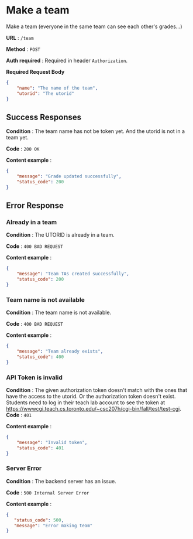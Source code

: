 
# Make a team

Make a team (everyone in the same team can see each other's grades...)

**URL** : `/team`

**Method** : `POST`

**Auth required** : Required in header `Authorization`.

**Required Request Body**
```json
{
    "name": "The name of the team",
    "utorid": "The utorid"
}
```
## Success Responses

**Condition** : The team name has not be token yet. And the utorid is not in a team yet.

**Code** : `200 OK`

**Content example** : 

```json
{
    "message": "Grade updated successfully",
    "status_code": 200
}
```

## Error Response

### Already in a team

**Condition** : The UTORID is already in a team.

**Code** : `400 BAD REQUEST`

**Content example** :

```json
{
    "message": "Team TAs created successfully",
    "status_code": 200
}
```

### Team name is not available
**Condition** : The team name is not available.

**Code** : `400 BAD REQUEST`

**Content example** :

```json
{
    "message": "Team already exists",
    "status_code": 400
}
```

### API Token is invalid

**Condition** : The given authorization token doesn't match with the ones that have the access to the utorid. Or the authorization token doesn't exist. Students need to log in their teach lab account to see the token at https://wwwcgi.teach.cs.toronto.edu/~csc207h/cgi-bin/fall/test/test-cgi.
**Code** : `401`

**Content example** :

```json
{
    "message": "Invalid token",
    "status_code": 401
}
```

### Server Error

**Condition** : The backend server has an issue.

**Code** : `500 Internal Server Error`

**Content example** :

```json
{
   "status_code": 500,
   "message": "Error making team"
}
```